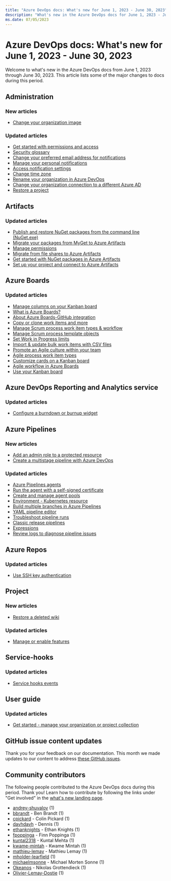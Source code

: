 ```yaml
---
title: "Azure DevOps docs: What's new for June 1, 2023 - June 30, 2023"
description: "What's new in the Azure DevOps docs for June 1, 2023 - June 30, 2023."
ms.date: 07/05/2023
---
```


# Azure DevOps docs: What's new for June 1, 2023 - June 30, 2023

Welcome to what's new in the Azure DevOps docs from June 1, 2023 through June 30, 2023. This article lists some of the major changes to docs during this period.

## Administration

### New articles

- [Change your organization image](/azure/devops/organizations/accounts/change-organization-image)

### Updated articles

- [Get started with permissions and access](/azure/devops/organizations/security/about-permissions)
- [Security glossary](/azure/devops/organizations/security/security-glossary)
- [Change your preferred email address for notifications](/azure/devops/organizations/notifications/change-email-address)
- [Manage your personal notifications](/azure/devops/organizations/notifications/manage-your-personal-notifications)
- [Access notification settings](/azure/devops/organizations/notifications/navigating-the-ui)
- [Change time zone](/azure/devops/organizations/accounts/change-time-zone)
- [Rename your organization in Azure DevOps](/azure/devops/organizations/accounts/rename-organization)
- [Change your organization connection to a different Azure AD](/azure/devops/organizations/accounts/change-azure-ad-connection)
- [Restore a project](/azure/devops/organizations/projects/restore-project)

## Artifacts

### Updated articles

- [Publish and restore NuGet packages from the command line (NuGet.exe)](/azure/devops/artifacts/nuget/publish)
- [Migrate your packages from MyGet to Azure Artifacts](/azure/devops/artifacts/tutorials/migrate-packages)
- [Manage permissions](/azure/devops/artifacts/feeds/feed-permissions)
- [Migrate from file shares to Azure Artifacts](/azure/devops/artifacts/nuget/move-from-fileshares)
- [Get started with NuGet packages in Azure Artifacts](/azure/devops/artifacts/get-started-nuget)
- [Set up your project and connect to Azure Artifacts](/azure/devops/artifacts/npm/npmrc)

## Azure Boards

### Updated articles

- [Manage columns on your Kanban board](/azure/devops/boards/boards/add-columns)
- [What is Azure Boards?](/azure/devops/boards/get-started/what-is-azure-boards)
- [About Azure Boards-GitHub integration](/azure/devops/boards/github/index)
- [Copy or clone work items and more](/azure/devops/boards/backlogs/copy-clone-work-items)
- [Manage Scrum process work item types & workflow](/azure/devops/boards/work-items/guidance/scrum-process-workflow)
- [Manage Scrum process template objects](/azure/devops/boards/work-items/guidance/scrum-process)
- [Set Work in Progress limits](/azure/devops/boards/boards/wip-limits)
- [Import & update bulk work items with CSV files](/azure/devops/boards/queries/import-work-items-from-csv)
- [Promote an Agile culture within your team](/azure/devops/boards/plans/agile-culture)
- [Agile process work item types](/azure/devops/boards/work-items/guidance/agile-process)
- [Customize cards on a Kanban board](/azure/devops/boards/boards/customize-cards)
- [Agile workflow in Azure Boards](/azure/devops/boards/work-items/guidance/agile-process-workflow)
- [Use your Kanban board](/azure/devops/boards/boards/kanban-quickstart)

## Azure DevOps Reporting and Analytics service

### Updated articles

- [Configure a burndown or burnup widget](/azure/devops/report/dashboards/configure-burndown-burnup-widgets)

## Azure Pipelines

### New articles

- [Add an admin role to a protected resource](/azure/devops/pipelines/library/add-resource-protection)
- [Create a multistage pipeline with Azure DevOps](/azure/devops/pipelines/process/create-multistage-pipeline)

### Updated articles

- [Azure Pipelines agents](/azure/devops/pipelines/agents/agents)
- [Run the agent with a self-signed certificate](/azure/devops/pipelines/agents/certificate)
- [Create and manage agent pools](/azure/devops/pipelines/agents/pools-queues)
- [Environment - Kubernetes resource](/azure/devops/pipelines/process/environments-kubernetes)
- [Build multiple branches in Azure Pipelines](/azure/devops/pipelines/build/ci-build-git)
- [YAML pipeline editor](/azure/devops/pipelines/get-started/yaml-pipeline-editor)
- [Troubleshoot pipeline runs](/azure/devops/pipelines/troubleshooting/troubleshooting)
- [Classic release pipelines](/azure/devops/pipelines/release/index)
- [Expressions](/azure/devops/pipelines/process/expressions)
- [Review logs to diagnose pipeline issues](/azure/devops/pipelines/troubleshooting/review-logs)

## Azure Repos

### Updated articles

- [Use SSH key authentication](/azure/devops/repos/git/use-ssh-keys-to-authenticate)

## Project

### New articles

- [Restore a deleted wiki](/azure/devops/project/wiki/restore-deleted-wiki)

### Updated articles

- [Manage or enable features](/azure/devops/project/navigation/preview-features)

## Service-hooks

### Updated articles

- [Service hooks events](/azure/devops/service-hooks/events)

## User guide

### Updated articles

- [Get started - manage your organization or project collection](/azure/devops/user-guide/manage-organization-collection)

## GitHub issue content updates

Thank you for your feedback on our documentation. This month we made updates to our content to address [these GitHub issues](https://github.com/MicrosoftDocs/azure-devops-docs/issues?q=linked%3Apr+is%3Aissue+is%3Aclosed+closed%3A2023-06-01..2023-06-30).

## Community contributors

The following people contributed to the Azure DevOps docs during this period. Thank you! Learn how to contribute by following the links under "Get involved" in the [what's new landing page](index.yml).

- [andrey-shuvalov](https://github.com/andrey-shuvalov) (1)
- [bbrandt](https://github.com/bbrandt) - Ben Brandt (1)
- [cpickard](https://github.com/cpickard) - Colin Pickard (1)
- [davhdavh](https://github.com/davhdavh) - Dennis (1)
- [ethanknights](https://github.com/ethanknights) - Ethan Knights (1)
- [fpoppinga](https://github.com/fpoppinga) - Finn Poppinga (1)
- [kuntal2318](https://github.com/kuntal2318) - Kuntal Mehta (1)
- [kwame-mintah](https://github.com/kwame-mintah) - Kwame Mintah (1)
- [mathieu-lemay](https://github.com/mathieu-lemay) - Mathieu Lemay (1)
- [mholder-learfield](https://github.com/mholder-learfield) (1)
- [michaelmsonne](https://github.com/michaelmsonne) - Michael Morten Sonne (1)
- [Okeanos](https://github.com/Okeanos) - Nikolas Grottendieck (1)
- [Olivier-Lemay-Dostie](https://github.com/Olivier-Lemay-Dostie) (1)
